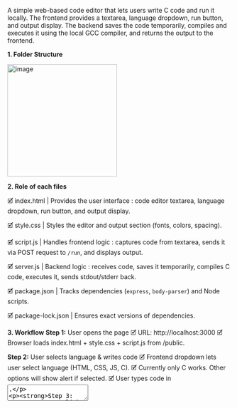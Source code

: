 A simple web-based code editor that lets users write C code and run it locally. The frontend provides a textarea, language dropdown, run button, and output display. The backend saves the code temporarily, compiles and executes it using the local GCC compiler, and returns the output to the frontend.

**1. Folder Structure**

<img width="247" height="252" alt="image" src="https://github.com/user-attachments/assets/579497ee-96a7-46be-8548-e722d6f229d2" />


**2. Role of each files**

🗹 index.html                   | Provides the user interface : code editor textarea, language dropdown, run button, and output display.     

🗹 style.css                    | Styles the editor and output section (fonts, colors, spacing).   

🗹 script.js                    | Handles frontend logic : captures code from textarea, sends it via POST request to `/run`, and displays output. 

🗹 server.js                    | Backend logic : receives code, saves it temporarily, compiles C code, executes it, sends stdout/stderr back.    

🗹 package.json                 | Tracks dependencies (`express`, `body-parser`) and Node scripts.      

🗹 package-lock.json            | Ensures exact versions of dependencies.                                                                            

**3. Workflow**
**Step 1:** User opens the page
    🗹 URL: http://localhost:3000
    🗹 Browser loads index.html + style.css + script.js from /public.

**Step 2:** User selects language & writes code
    🗹 Frontend dropdown lets user select language (HTML, CSS, JS, C).
    🗹 Currently only C works. Other options will show alert if selected.
    🗹 User types code in <textarea id="code">.

**Step 3:** User clicks "Run"
    🗹 script.js captures code and selected language.
    🗹 Makes POST request to backend /run:
      fetch('/run', {
        method: 'POST',
        headers: {'Content-Type': 'application/json'},
        body: JSON.stringify({ code })
      });

**Step 4:** Backend receives code
    🗹 server.js receives POST request with { code: "user code here" }.
    🗹 Backend does the following:
      1. Writes code to temporary file: temp.c (overwrites if exists)
      fs.writeFileSync('temp.c', code);
      2. Compiles the code using GCC:
      exec(`gcc temp.c -o temp.out`, ...)
        --> If compilation fails, stderr is returned to frontend as output.
        --> If compilation succeeds, it generates binary temp.out (on Linux/macOS) or temp.exe (on Windows).

**Step 5:** Execute compiled binary
    🗹 Backend executes the binary:
    🗹 Captures:
      --> stdout → normal output (e.g., Hello World)
      --> stderr → runtime errors (e.g., segmentation fault)
    🗹 Returns the output back to frontend in JSON:
    { "output": "Hello World\n" }

**Step 6:** Frontend displays output
    🗹 script.js receives JSON from server.
    🗹 Updates <pre id="output"> with returned output.

**Note :**
1. GCC must be installed locally (gcc --version). Execution happens on your laptop, not any external API.
2. Running arbitrary C code can potentially crash or harm your machine. Current code does not sandbox, but uses 3-second timeout.
